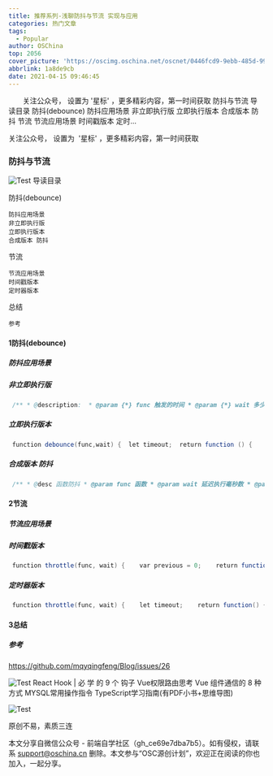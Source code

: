```yaml
---
title: 推荐系列-浅聊防抖与节流 实现与应用
categories: 热门文章
tags:
  - Popular
author: OSChina
top: 2056
cover_picture: 'https://oscimg.oschina.net/oscnet/0446fcd9-9ebb-485d-99cd-4df80e3c3155.jpg'
abbrlink: 1a8de9cb
date: 2021-04-15 09:46:45
---
```


&emsp;&emsp;关注公众号， 设置为 '星标' ，更多精彩内容，第一时间获取 防抖与节流 导读目录 防抖(debounce) 防抖应用场景 非立即执行版 立即执行版本 合成版本 防抖 节流 节流应用场景 时间戳版本 定时...
<!-- more -->

                                                                                                                                                                                         
 关注公众号， 设置为  '星标' ，更多精彩内容，第一时间获取 
  
   
  
  
   
  ### 防抖与节流 
  ![Test](https://oscimg.oschina.net/oscnet/0446fcd9-9ebb-485d-99cd-4df80e3c3155.jpg  '浅聊防抖与节流 实现与应用') 
  导读目录 
   
   防抖(debounce) 
    
    防抖应用场景 
    非立即执行版 
    立即执行版本 
    合成版本 防抖 
    
   节流 
    
    节流应用场景 
    时间戳版本 
    定时器版本 
    
   总结 
    
    参考 
    
   
   
   
  #### 1防抖(debounce) 
   
   
  ##### 防抖应用场景 
   
   
  ##### 非立即执行版 
   
   
 ```java 
  /** * @description:  * @param {*} func 触发的时间 * @param {*} wait 多少时长才执行事件 * @return {*} */        function debounce(func, wait) {            let timeout;            return function(){                // 获取当前作用域和参数                const context = this;                const args = [...arguments]                 // 如果当前timeout 存在                // 清空定时器,再次等待wait时间过后再次执行事件                if(timeout) clearTimeout(timeout)                // 定时执行 传递进来的事件                timeout = setTimeout(()=>{                    func.apply(context,args)                },wait)              }        }
  ``` 
  
   
  ##### 立即执行版本 
   
   
 ```java 
  function debounce(func,wait) {  let timeout;  return function () {      const context = this;      const args = [...arguments];      if (timeout) clearTimeout(timeout);      const callNow = !timeout;      timeout = setTimeout(() => {          timeout = null;      }, wait)      if (callNow) func.apply(context, args)  }}
  ``` 
  
   
   
  ##### 合成版本 防抖 
   
   
 ```java 
  /** * @desc 函数防抖 * @param func 函数 * @param wait 延迟执行毫秒数 * @param immediate true 表立即执行，false 表非立即执行 */function debounce(func, wait, immediate) {  let timeout;  return function () {    const context = this;    const args = [...arguments];    if (timeout) clearTimeout(timeout);    if (immediate) {      const callNow = !timeout;      timeout = setTimeout(() => {        timeout = null;      }, wait)      if (callNow) func.apply(context, args)    }    else {      timeout = setTimeout(() => {        func.apply(context, args)      }, wait);    }  }}
  ``` 
  
   
  #### 2节流 
   
   
  ##### 节流应用场景 
   
   
  ##### 时间戳版本 
   
 ```java 
  function throttle(func, wait) {    var previous = 0;    return function() {        let now = Date.now();        let context = this;        let args = arguments;        if (now - previous > wait) {            func.apply(context, args);            previous = now;        }    }}
  ``` 
  
   
  ##### 定时器版本 
   
 ```java 
  function throttle(func, wait) {    let timeout;    return function() {        let context = this;        let args = arguments;        if (!timeout) {            timeout = setTimeout(() => {                timeout = null;                func.apply(context, args)            }, wait)        }    }}
  ``` 
  
   
   
  #### 3总结 
   
   
  ##### 参考 
  https://github.com/mqyqingfeng/Blog/issues/26 
  
  
  
 ![Test](https://oscimg.oschina.net/oscnet/0446fcd9-9ebb-485d-99cd-4df80e3c3155.jpg  '浅聊防抖与节流 实现与应用') 
 React Hook | 必 学 的 9 个 钩子 
 Vue权限路由思考 
 Vue 组件通信的 8 种方式 
 MYSQL常用操作指令 
 TypeScript学习指南(有PDF小书+思维导图) 
  
  
 ![Test](https://oscimg.oschina.net/oscnet/0446fcd9-9ebb-485d-99cd-4df80e3c3155.jpg  '浅聊防抖与节流 实现与应用') 
  
  
  
   
  
  
 原创不易，素质三连 
  
 
本文分享自微信公众号 - 前端自学社区（gh_ce69e7dba7b5）。如有侵权，请联系 support@oschina.cn 删除。本文参与“OSC源创计划”，欢迎正在阅读的你也加入，一起分享。
                                        